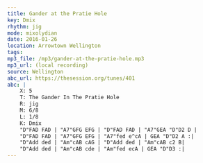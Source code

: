 ```yaml
---
title: Gander at the Pratie Hole
key: Dmix
rhythm: jig
mode: mixolydian
date: 2016-01-26
location: Arrowtown Wellington
tags:
mp3_file: /mp3/gander-at-the-pratie-hole.mp3
mp3_url: (local recording)
source: Wellington
abc_url: https://thesession.org/tunes/401
abc: |
    X: 5
    T: The Gander In The Pratie Hole
    R: jig
    M: 6/8
    L: 1/8
    K: Dmix
    "D"FAD FAD | "A7"GFG EFG | "D"FAD FAD | "A7"GEA "D"D2 D |
    "D"FAD FAD | "A7"GFG EFG | "A7"fed e^cA | GEA "D"D2 A :|
    "D"Add ded | "Am"cAB cAG | "D"Add ded | "Am"cAB c2 B|
    "D"Add ded | "Am"cAB cde | "Am"fed ecA | GEA "D"D3 :|
---
```

